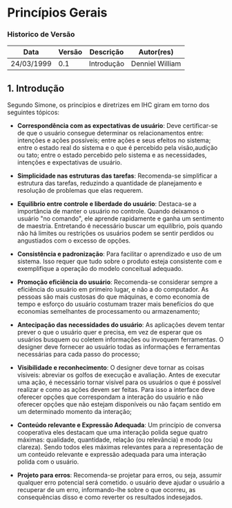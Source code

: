 # Princípios Gerais

### Historico de Versão

|   Data   |Versão| Descrição | Autor(res)   |
|----------|------|-----------|---------------|
|24/03/1999| 0.1 |Introdução|Denniel William|


## 1. Introdução

Segundo Simone, os princípios e diretrizes em IHC giram em torno dos seguintes tópicos: 
  * **Correspondência com as expectativas de usuário**: Deve certificar-se de que o usuário consegue determinar os relacionamentos entre: intenções e ações possíveis; entre ações e seus efeitos no sistema; entre o estado real do sistema e o que é percebido pela visão,audição ou tato; entre o estado percebido pelo sistema e as necessidades, intenções e expectativas de usuário.

  * **Simplicidade nas estruturas das tarefas**: Recomenda-se simplificar a estrutura das tarefas, reduzindo a quantidade de planejamento e resolução de problemas que elas requerem.
  * **Equilibrio entre controle e liberdade do usuário**: Destaca-se a importância de manter o usuário no controle. Quando deixamos o usuário "no comando", ele aprende rapidamente e ganha um sentimento de maestria. Entretando é necessário buscar um equilíbrio, pois quando não há limites ou restrições os usuários podem se sentir perdidos ou angustiados com o excesso de opções.
  * **Consistência e padronização**: Para facilitar o aprendizado e uso de um sistema. Isso requer que tudo sobre o produto esteja consistente com e exemplifique a operação do modelo conceitual adequado.
  * **Promoção eficiência do usuário**: Recomenda-se considerar sempre a eficiência do usuário em primeiro lugar, e não a do computador. As pessoas são mais custosas do que máquinas, e como economia de tempo e esforço do usuário costumam trazer mais benefícios do que economias semelhantes de processamento ou armazenamento;
  * **Antecipação das necessidades do usuário**: As aplicações devem tentar prever o que o usuário quer e precisa, em vez de esperar que os usuários busquem ou coletem informações ou invoquem ferramentas. O designer deve fornecer ao usuário todas as informações e ferramentas necessárias para cada passo do processo;
  * **Visibilidade e reconhecimento**: O designer deve tornar as coisas vísiveis: abreviar os golfos de execução e avaliação. Antes de executar uma ação, é necessário tornar visível para os usuários o que é possível realizar e como as ações devem ser feitas. Para isso a interface deve oferecer opções que correspondam a interação do usuário e não oferecer opções que não estejam disponíveis ou não façam sentido em um determinado momento da interação;
  * **Conteúdo relevante e Expressão Adequada**: Um princípio de conversa cooperativa eles destacam que uma interação polida segue quatro máximas: qualidade, quantidade, relação (ou relevância) e modo (ou clareza). Sendo todos eles máximas relevantes para a representação de um conteúdo relevante e expressão adequada para uma interação polida com o usuário.
  * **Projeto para erros**: Recomenda-se projetar para erros, ou seja, assumir qualquer erro potencial será cometido. o usuário deve ajudar o usuário a recuperar de um erro, informando-lhe sobre o que ocorreu, as consequências disso e como reverter os resultados indesejados.
 
